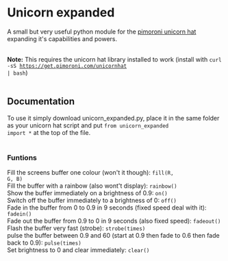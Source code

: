 # Unicorn expanded
A small but very useful python module for the <a href="https://shop.pimoroni.com/products/unicorn-hat">pimoroni unicorn hat</a> expanding it's capabilities and powers.<br><br>

<b>Note:</b> This requires the unicorn hat library installed to work (install with <code>curl -sS https://get.pimoroni.com/unicornhat | bash</code>)<br><br>

## Documentation
To use it simply download unicorn_expanded.py, place it in the same folder as your unicorn hat script and put <code>from unicorn_expanded import *</code> at the top of the file. <br><br>


### Funtions
Fill the screens buffer one colour (won't it though): <code>fill(R, G, B)</code><br>
Fill the buffer with a rainbow (also wont't display): <code>rainbow()</code><br>
Show the buffer immediately on a brightness of 0.9: <code>on()</code><br>
Switch off the buffer immediately to a brightness of 0: <code>off()</code><br>
Fade in the buffer from 0 to 0.9 in 9 seconds (fixed speed deal with it): <code>fadein()</code><br>
Fade out the buffer from 0.9 to 0 in 9 seconds (also fixed speed): <code>fadeout()</code><br>
Flash the buffer very fast (strobe): <code>strobe(times)</code><br>
pulse the buffer between 0.9 and 60 (start at 0.9 then fade to 0.6 then fade back to 0.9): <code>pulse(times)</code><br>
Set brightness to 0 and clear immediately: <code>clear()</code><br>
